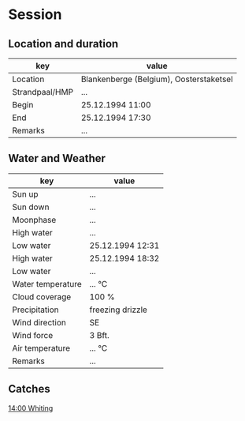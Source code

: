 # Session

## Location and duration

key | value |
----|-------|
Location | Blankenberge (Belgium), Oosterstaketsel |
Strandpaal/HMP | ... |
Begin | 25.12.1994 11:00 |
End | 25.12.1994 17:30 |
Remarks | ... |

## Water and Weather

key | value |
----|-------|
Sun up | ... |
Sun down | ... |
Moonphase | ... |
High water | ... |
Low water | 25.12.1994 12:31 |
High water | 25.12.1994 18:32 |
Low water | ...|
Water temperature | ... °C |
Cloud coverage | 100 % |
Precipitation | freezing drizzle |
Wind direction | SE |
Wind force | 3 Bft. |
Air temperature | ... °C |
Remarks | ... |

## Catches

[14:00 Whiting](catches/19941225_1400.md)


